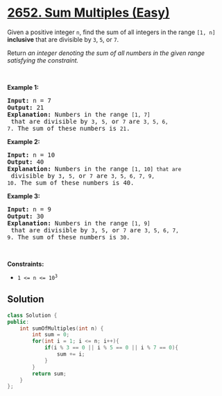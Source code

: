 # [2652. Sum Multiples (Easy)](https://leetcode.com/problems/sum-multiples/)

<p>Given a positive integer <code>n</code>, find the sum of all integers in the range <code>[1, n]</code> <strong>inclusive</strong> that are divisible by <code>3</code>, <code>5</code>, or <code>7</code>.</p>
<p>Return <em>an integer denoting the sum of all numbers in the given range satisfying&nbsp;the constraint.</em></p>
<p>&nbsp;</p>
<p><strong class="example">Example 1:</strong></p>
<pre><strong>Input:</strong> n = 7
<strong>Output:</strong> 21
<strong>Explanation:</strong> Numbers in the range <code>[1, 7]</code> that are divisible by <code>3</code>, <code>5,</code> or <code>7 </code>are <code>3, 5, 6, 7</code>. The sum of these numbers is <code>21</code>.
</pre>
<p><strong class="example">Example 2:</strong></p>
<pre><strong>Input:</strong> n = 10
<strong>Output:</strong> 40
<strong>Explanation:</strong> Numbers in the range <code>[1, 10] that are</code> divisible by <code>3</code>, <code>5,</code> or <code>7</code> are <code>3, 5, 6, 7, 9, 10</code>. The sum of these numbers is 40.
</pre>
<p><strong class="example">Example 3:</strong></p>
<pre><strong>Input:</strong> n = 9
<strong>Output:</strong> 30
<strong>Explanation:</strong> Numbers in the range <code>[1, 9]</code> that are divisible by <code>3</code>, <code>5</code>, or <code>7</code> are <code>3, 5, 6, 7, 9</code>. The sum of these numbers is <code>30</code>.
</pre>
<p>&nbsp;</p>
<p><strong>Constraints:</strong></p>
<ul>
	<li><code>1 &lt;= n &lt;= 10<sup>3</sup></code></li>
</ul>

## Solution 
```c++
class Solution {
public:
    int sumOfMultiples(int n) {
        int sum = 0;
        for(int i = 1; i <= n; i++){
            if(i % 3 == 0 || i % 5 == 0 || i % 7 == 0){
                sum += i;
            }
        }
        return sum;
    }
};
```
